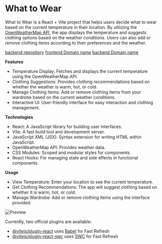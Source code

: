 # What to Wear

What to Wear is a React + Vite project that helps users decide what to wear based on the current temperature in their location. By utilizing the [OpenWeatherMap API](https://openweathermap.org/), the app displays the temperature and suggests clothing options based on the weather conditions. Users can also add or remove clothing items according to their preferences and the weather.

[backend repository](https://github.com/Ajela13/se_project_express)
[frontend Domain name](https://wtwr.casepractice.com)
[backend Domain name](https://api.wtwr.casepractice.com)

**Features**

- Temperature Display: Fetches and displays the current temperature using the OpenWeatherMap API.
- Clothing Suggestions: Provides clothing recommendations based on whether the weather is warm, hot, or cold.
- Manage Clothing Items: Add or remove clothing items from your wardrobe based on the current weather conditions.
- Interactive UI: User-friendly interface for easy interaction and clothing management.

**Technologies**

- React: A JavaScript library for building user interfaces.
- Vite: A fast build tool and development server.
- JavaScript XML (JSX): Syntax extension for writing HTML within JavaScript.
- OpenWeatherMap API: Provides weather data.
- CSS Modules: Scoped and modular styles for components.
- React Hooks: For managing state and side effects in functional components.

**Usage**

- View Temperature: Enter your location to see the current temperature.
- Get Clothing Recommendations: The app will suggest clothing based on whether it is warm, hot, or cold.
- Manage Wardrobe: Add or remove clothing items using the interface provided.

![Preview](https://github.com/user-attachments/assets/aa1270b7-d46a-4c65-bec5-88a4724ce310)

Currently, two official plugins are available:

- [@vitejs/plugin-react](https://github.com/vitejs/vite-plugin-react/blob/main/packages/plugin-react/README.md) uses [Babel](https://babeljs.io/) for Fast Refresh
- [@vitejs/plugin-react-swc](https://github.com/vitejs/vite-plugin-react-swc) uses [SWC](https://swc.rs/) for Fast Refresh
